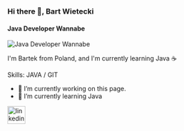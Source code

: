 ### Hi there 👋, Bart Wietecki
#### Java Developer Wannabe
![Java Developer Wannabe](https://www.google.com/url?sa=i&url=https%3A%2F%2Fblakesanie.medium.com%2Funderstanding-javas-everyday-system-out-println-799724149710&psig=AOvVaw0rSr61WUMfAyq1RnQ2PMa3&ust=1674217470466000&source=images&cd=vfe&ved=0CBAQjRxqFwoTCIDG6J7Q0_wCFQAAAAAdAAAAABAE)

I'm Bartek from Poland, and I'm currently learning Java ☕

Skills: JAVA / GIT

- 🔭 I’m currently working on this page. 
- 🌱 I’m currently learning Java 


[<img src='https://cdn.jsdelivr.net/npm/simple-icons@3.0.1/icons/linkedin.svg' alt='linkedin' height='40'>](https://www.linkedin.com/in/https://www.linkedin.com/in/bartwietecki//)  

